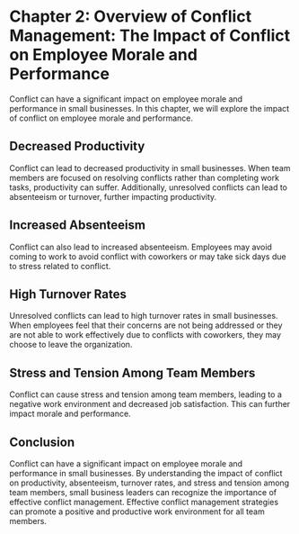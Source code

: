 Chapter 2: Overview of Conflict Management: The Impact of Conflict on Employee Morale and Performance
=====================================================================================================

Conflict can have a significant impact on employee morale and performance in small businesses. In this chapter, we will explore the impact of conflict on employee morale and performance.

Decreased Productivity
----------------------

Conflict can lead to decreased productivity in small businesses. When team members are focused on resolving conflicts rather than completing work tasks, productivity can suffer. Additionally, unresolved conflicts can lead to absenteeism or turnover, further impacting productivity.

Increased Absenteeism
---------------------

Conflict can also lead to increased absenteeism. Employees may avoid coming to work to avoid conflict with coworkers or may take sick days due to stress related to conflict.

High Turnover Rates
-------------------

Unresolved conflicts can lead to high turnover rates in small businesses. When employees feel that their concerns are not being addressed or they are not able to work effectively due to conflicts with coworkers, they may choose to leave the organization.

Stress and Tension Among Team Members
-------------------------------------

Conflict can cause stress and tension among team members, leading to a negative work environment and decreased job satisfaction. This can further impact morale and performance.

Conclusion
----------

Conflict can have a significant impact on employee morale and performance in small businesses. By understanding the impact of conflict on productivity, absenteeism, turnover rates, and stress and tension among team members, small business leaders can recognize the importance of effective conflict management. Effective conflict management strategies can promote a positive and productive work environment for all team members.

